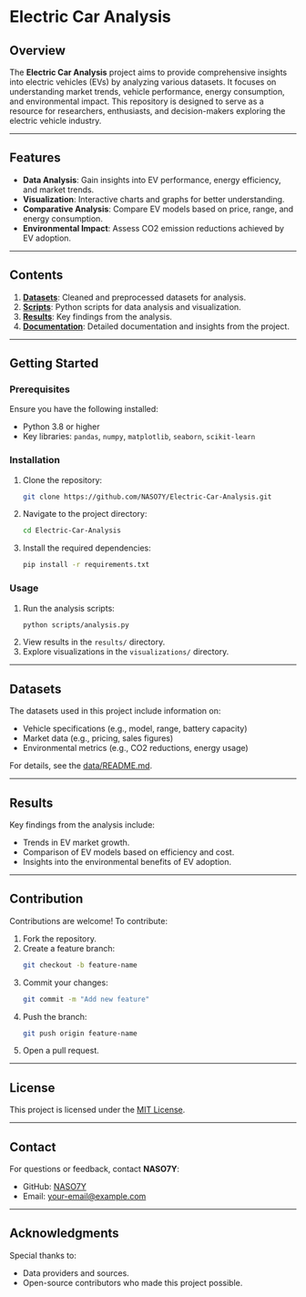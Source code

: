 # Electric Car Analysis

## Overview
The **Electric Car Analysis** project aims to provide comprehensive insights into electric vehicles (EVs) by analyzing various datasets. It focuses on understanding market trends, vehicle performance, energy consumption, and environmental impact. This repository is designed to serve as a resource for researchers, enthusiasts, and decision-makers exploring the electric vehicle industry.

---

## Features
- **Data Analysis**: Gain insights into EV performance, energy efficiency, and market trends.
- **Visualization**: Interactive charts and graphs for better understanding.
- **Comparative Analysis**: Compare EV models based on price, range, and energy consumption.
- **Environmental Impact**: Assess CO2 emission reductions achieved by EV adoption.

---

## Contents
1. **[Datasets](#datasets)**: Cleaned and preprocessed datasets for analysis.
2. **[Scripts](#scripts)**: Python scripts for data analysis and visualization.
3. **[Results](#results)**: Key findings from the analysis.
4. **[Documentation](#documentation)**: Detailed documentation and insights from the project.

---

## Getting Started

### Prerequisites
Ensure you have the following installed:
- Python 3.8 or higher
- Key libraries: `pandas`, `numpy`, `matplotlib`, `seaborn`, `scikit-learn`

### Installation
1. Clone the repository:
   ```bash
   git clone https://github.com/NASO7Y/Electric-Car-Analysis.git
   ```
2. Navigate to the project directory:
   ```bash
   cd Electric-Car-Analysis
   ```
3. Install the required dependencies:
   ```bash
   pip install -r requirements.txt
   ```

### Usage
1. Run the analysis scripts:
   ```bash
   python scripts/analysis.py
   ```
2. View results in the `results/` directory.
3. Explore visualizations in the `visualizations/` directory.

---

## Datasets
The datasets used in this project include information on:
- Vehicle specifications (e.g., model, range, battery capacity)
- Market data (e.g., pricing, sales figures)
- Environmental metrics (e.g., CO2 reductions, energy usage)

For details, see the [data/README.md](data/README.md).

---

## Results
Key findings from the analysis include:
- Trends in EV market growth.
- Comparison of EV models based on efficiency and cost.
- Insights into the environmental benefits of EV adoption.

---

## Contribution
Contributions are welcome! To contribute:
1. Fork the repository.
2. Create a feature branch:
   ```bash
   git checkout -b feature-name
   ```
3. Commit your changes:
   ```bash
   git commit -m "Add new feature"
   ```
4. Push the branch:
   ```bash
   git push origin feature-name
   ```
5. Open a pull request.

---

## License
This project is licensed under the [MIT License](LICENSE).

---

## Contact
For questions or feedback, contact **NASO7Y**:
- GitHub: [NASO7Y](https://github.com/NASO7Y)
- Email: [your-email@example.com](mailto:your-email@example.com)

---

## Acknowledgments
Special thanks to:
- Data providers and sources.
- Open-source contributors who made this project possible.
